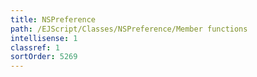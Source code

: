 ```yaml
---
title: NSPreference
path: /EJScript/Classes/NSPreference/Member functions
intellisense: 1
classref: 1
sortOrder: 5269
---
```





